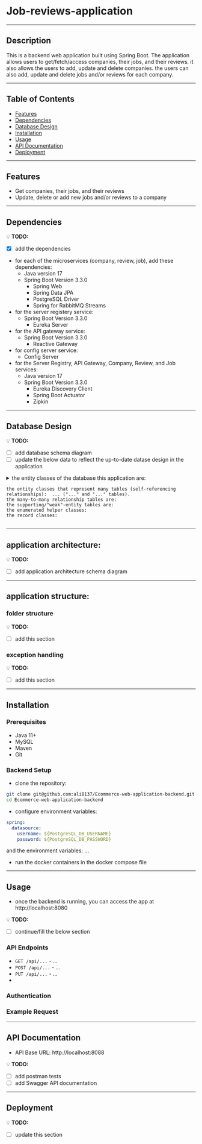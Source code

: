# Job-reviews-application

---

## Description
This is a backend web application built using Spring Boot. The application allows users to get/fetch/access companies, their jobs, and their reviews. it also allows the users to add, update and delete companies. the users can also add, update and delete jobs and/or reviews for each company.

---

## Table of Contents
- [Features](#features)
- [Dependencies](#dependencies)
- [Database Design](#Database-Design)
- [Installation](#installation)
- [Usage](#usage)
- [API Documentation](#API-Documentation)
- [Deployment](#deployment)

---

## Features
- Get companies, their jobs, and their reviews
- Update, delete or add new jobs and/or reviews to a company

---

## Dependencies
💡 **TODO:** 
- [x] add the dependencies
- for each of the microservices (company, review, job), add these dependencies:
  - Java version 17
  - Spring Boot Version 3.3.0
    - Spring Web
    - Spring Data JPA
    - PostgreSQL Driver
    - Spring for RabbitMQ Streams
- for the server registery service:
  - Spring Boot Version 3.3.0
    - Eureka Server
- for the API gateway service:
  - Spring Boot Version 3.3.0
    - Reactive Gateway
- for config server service:
  - Config Server
- for the Server Registry, API Gateway, Company, Review, and Job services:
  - Java version 17
  - Spring Boot Version 3.3.0
    - Eureka Discovery Client
    - Spring Boot Actuator
    - Zipkin

---

## Database Design
💡 **TODO:** 
- [ ] add database schema diagram
- [ ] update the below data to reflect the up-to-date datase design in the application

<details>
  <summary>
    the entity classes of the database this application are: 

    the entity classes that represent many tables (self-referencing relationships):  ... ("..." and "..." tables).
    the many-to-many relationship tables are: 
    the supporting/"weak"-entity tables are: 
    the enumerated helper classes: 
    the record classes: 
  </summary>

  - relationships:
    - ... table:
      - has one-to-many relationship with ... table
    - ... table:
      - has many-to-one relationship with ... table

  - association of the database tables with their functionsalities/features in the application:
    - product table:
      - to ...
    - user table:
      - for ...
      - for ...
</details>

---

## application architecture:

💡 **TODO:** 
- [ ] add application architecture schema diagram

---

## application structure:


### folder structure
💡 **TODO:** 
- [ ] add this section

### exception handling
💡 **TODO:** 
- [ ] add this section

---

## Installation


### Prerequisites
- Java 11+
- MySQL
- Maven
- Git


### Backend Setup
- clone the repository:

```bash
git clone git@github.com:ali8137/Ecommerce-web-application-backend.git
cd Ecommerce-web-application-backend
```

- configure environment variables:

```YAML
spring:
  datasource:
    username: ${PostgreSQL_DB_USERNAME}
    password: ${PostgreSQL_DB_PASSWORD}
```

and the environment variables: ...

- run the docker containers in the docker compose file

---

## Usage
- once the backend is running, you can access the app at http://localhost:8080

💡 **TODO:** 
- [ ] continue/fill the below section
### API Endpoints
- `GET /api/...` - ...
- `POST /api/...` - ...
- `PUT /api/...` - ...
- 

### Authentication


### Example Request


---

## API Documentation
- API Base URL: http://localhost:8088

💡 **TODO:** 
- [ ] add postman tests
- [ ] add Swagger API documentation

---

## Deployment

💡 **TODO:** 
- [ ] update this section
